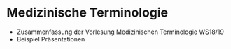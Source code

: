 # Medizinische Terminologie
- Zusammenfassung der Vorlesung Medizinischen Terminologie WS18/19
- Beispiel Präsentationen
